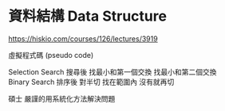 # 資料結構 Data Structure

https://hiskio.com/courses/126/lectures/3919

虛擬程式碼 (pseudo code)

Selection Search 搜尋後 找最小和第一個交換 找最小和第二個交換  
Binary Search 排序後 對半切 找在範圍內 沒有就再切  

碩士 嚴謹的用系統化方法解決問題
